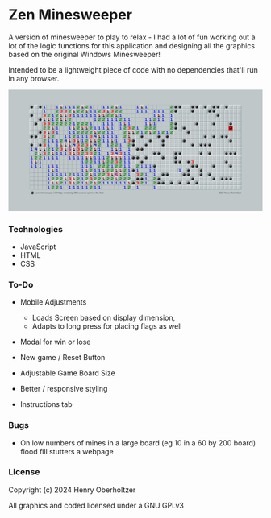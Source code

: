# Zen Minesweeper

A version of minesweeper to play to relax - I had a lot of fun working out a lot of the logic functions for this application and designing all the graphics based on the original Windows Minesweeper!

Intended to be a lightweight piece of code with no dependencies that'll run in any browser.

![Zen Minesweeper](https://raw.githubusercontent.com/henry-oberholtzer/zen-minesweeper/main/game_screenshot.jpg)

### Technologies

- JavaScript
- HTML
- CSS

### To-Do

- Mobile Adjustments

  - Loads Screen based on display dimension,
  - Adapts to long press for placing flags as well

- Modal for win or lose
- New game / Reset Button
- Adjustable Game Board Size
- Better / responsive styling
- Instructions tab

### Bugs

- On low numbers of mines in a large board (eg 10 in a 60 by 200 board) flood fill stutters a webpage

### License

Copyright (c) 2024 Henry Oberholtzer

All graphics and coded licensed under a GNU GPLv3
